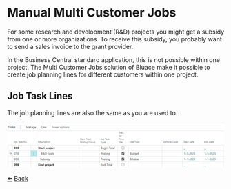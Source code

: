 # Manual Multi Customer Jobs
For some research and development (R&D) projects you might get a subsidy from one or more organizations.
To receive this subsidy, you probably want to send a sales invoice to the grant provider. 

In the Business Central standard application, this is not possible within one project.
The Multi Customer Jobs solution of Bluace make it possible to create job planning lines for different customers within one project.

## Job Task Lines
The job planning lines are also the same as you are used to.

![Job Subform](../images/job-task-lines/job-subform.png)

[:arrow_left:](../README.md) [Back](../README.md)